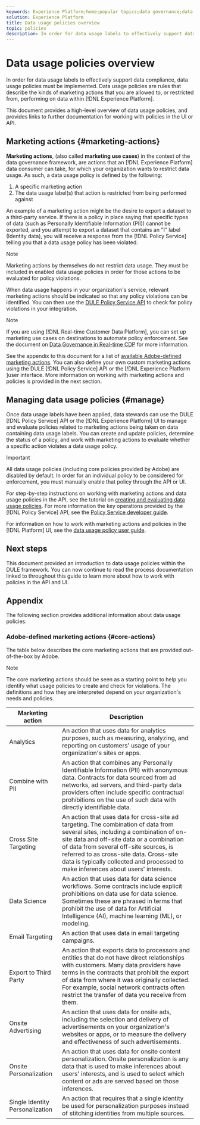 ```yaml
---
keywords: Experience Platform;home;popular topics;data governance;data usage policy
solution: Experience Platform
title: Data usage policies overview
topic: policies
description: In order for data usage labels to effectively support data compliance, data usage policies must be implemented. This document provides a high-level overview of data usage policies, and provides links to further documentation for working with policies in the UI or API.
---
```


# Data usage policies overview

In order for data usage labels to effectively support data compliance, data usage policies must be implemented. Data usage policies are rules that describe the kinds of marketing actions that you are allowed to, or restricted from, performing on data within [!DNL Experience Platform].

This document provides a high-level overview of data usage policies, and provides links to further documentation for working with policies in the UI or API.

## Marketing actions {#marketing-actions}

**Marketing actions**, (also called **marketing use cases**) in the context of the data governance framework, are actions that an [!DNL Experience Platform] data consumer can take, for which your organization wants to restrict data usage. As such, a data usage policy is defined by the following:

1. A specific marketing action
2. The data usage label(s) that action is restricted from being performed against

An example of a marketing action might be the desire to export a dataset to a third-party service. If there is a policy in place saying that specific types of data (such as Personally Identifiable Information (PII)) cannot be exported, and you attempt to export a dataset that contains an "I" label (Identity data), you will receive a response from the [!DNL Policy Service] telling you that a data usage policy has been violated.

>[!NOTE]
>
>Marketing actions by themselves do not restrict data usage. They must be included in enabled data usage policies in order for those actions to be evaluated for policy violations.

When data usage happens in your organization's service, relevant marketing actions should be indicated so that any policy violations can be identified. You can then use the [DULE Policy Service API](https://www.adobe.io/apis/experienceplatform/home/api-reference.html#!acpdr/swagger-specs/dule-policy-service.yaml) to check for policy violations in your integration.

>[!NOTE]
>
>If you are using [!DNL Real-time Customer Data Platform], you can set up marketing use cases on destinations to automate policy enforcement. See the document on [Data Governance in Real-time CDP](../../rtcdp/privacy/data-governance-overview.md) for more information.

See the appendix to this document for a list of [available Adobe-defined marketing actions](#core-actions). You can also define your own custom marketing actions using the DULE [!DNL Policy Service] API or the [!DNL Experience Platform ]user interface. More information on working with marketing actions and policies is provided in the next section.

<!-- (Add after AAM DEC mapping doc is published)
### Inheritance from Adobe Audience Manager Data Export Controls

Experience Platform has the ability to share segments with Adobe Audience Manager. Any Data Export Controls that have been applied to Audience Manager segments are translated to equivalent marketing use cases recognized by Experience Platform Data Governance.

For a reference on how specific Data Export Controls map to marketing actions in Platform, please refer to the [Audience Manager documentation](https://docs.adobe.com/content/help/en/audience-manager/user-guide/features/data-export-controls.html).
-->

## Managing data usage policies {#manage}

Once data usage labels have been applied, data stewards can use the DULE [!DNL Policy Service] API or the [!DNL Experience Platform] UI to manage and evaluate policies related to marketing actions being taken on data containing data usage labels. You can create and update policies, determine the status of a policy, and work with marketing actions to evaluate whether a specific action violates a data usage policy.

>[!IMPORTANT]
>
>All data usage policies (including core policies provided by Adobe) are disabled by default. In order for an individual policy to be considered for enforcement, you must manually enable that policy through the API or UI.

For step-by-step instructions on working with marketing actions and data usage policies in the API, see the tutorial on [creating and evaluating data usage policies](create.md). For more information the key operations provided by the [!DNL Policy Service] API, see the [Policy Service developer guide](../api/getting-started.md).

For information on how to work with marketing actions and policies in the [!DNL Platform] UI, see the [data usage policy user guide](./user-guide.md).

## Next steps

This document provided an introduction to data usage policies within the DULE framework. You can now continue to read the process documentation linked to throughout this guide to learn more about how to work with policies in the API and UI.

## Appendix

The following section provides additional information about data usage policies.

### Adobe-defined marketing actions {#core-actions}

The table below describes the core marketing actions that are provided out-of-the-box by Adobe.

>[!NOTE]
>
>The core marketing actions should be seen as a starting point to help you identify what usage policies to create and check for violations. The definitions and how they are interpreted depend on your organization's needs and policies.

| Marketing action | Description |
| --- | --- |
| Analytics | An action that uses data for analytics purposes, such as measuring, analyzing, and reporting on customers' usage of your organization's sites or apps. |
| Combine with PII | An action that combines any Personally Identifiable Information (PII) with anonymous data. Contracts for data sourced from ad networks, ad servers, and third-party data providers often include specific contractual prohibitions on the use of such data with directly identifiable data. |
| Cross Site Targeting | An action that uses data for cross-site ad targeting. The combination of data from several sites, including a combination of on-site data and off-site data or a combination of data from several off-site sources, is referred to as cross-site data. Cross-site data is typically collected and processed to make inferences about users' interests. |
| Data Science | An action that uses data for data science workflows. Some contracts include explicit prohibitions on data use for data science. Sometimes these are phrased in terms that prohibit the use of data for Artificial Intelligence (AI), machine learning (ML), or modeling. |
| Email Targeting | An action that uses data in email targeting campaigns. |
| Export to Third Party | An action that exports data to processors and entities that do not have direct relationships with customers. Many data providers have terms in the contracts that prohibit the export of data from where it was originally collected. For example, social network contracts often restrict the transfer of data you receive from them. |
| Onsite Advertising | An action that uses data for onsite ads, including the selection and delivery of advertisements on your organization's websites or apps, or to measure the delivery and effectiveness of such advertisements. |
| Onsite Personalization | An action that uses data for onsite content personalization. Onsite personalization is any data that is used to make inferences about users' interests, and is used to select which content or ads are served based on those inferences. |
| Single Identity Personalization | An action that requires that a single identity be used for personalization purposes instead of stitching identities from multiple sources. |
